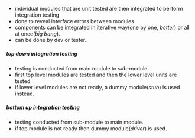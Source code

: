 - individual modules that are unit tested are then integrated to perform integration testing 
- done to reveal interface errors between modules. 
- components can be integrated in iterative way(one by one, *better*) or all at once(*big bang*).
- can be done by dev or tester. 

##### top down integration testing 
- testing is conducted from main module to sub-module. 
- first top level modules are tested and then the lower level units are tested. 
- if lower level modules are not ready, a dummy module(*stub*) is used instead. 

##### bottom up integration testing
- testing conducted from sub-module to main module.
- if top module is not ready then dummy module(*driver*) is used.